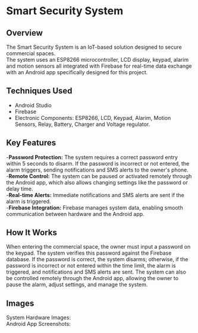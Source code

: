 # Smart Security System

## Overview
The Smart Security System is an IoT-based solution designed to secure commercial spaces.<br>
The system uses an ESP8266 microcontroller, LCD display, keypad, alarim and motion sensors all integrated with Firebase for real-time data exchange with an Android app specifically designed for this project.

## Techniques Used
- Android Studio<br>
- Firebase<br>
- Electronic Components: ESP8266, LCD, Keypad, Alarim, Motion Sensors, Relay, Battery, Charger and Voltage regulator.

## Key Features
-**Password Protection:** The system requires a correct password entry within 5 seconds to disarm. If the password is incorrect or not entered, the alarm triggers, sending notifications and SMS alerts to the owner's phone.<br>
-**Remote Control:** The system can be paused or activated remotely through the Android app, which also allows changing settings like the password or delay time.<br>
-**Real-time Alerts:** Immediate notifications and SMS alerts are sent if the alarm is triggered.<br>
-**Firebase Integration:**  Firebase manages system data, enabling smooth communication between hardware and the Android app.<br>


## How It Works
When entering the commercial space, the owner must input a password on the keypad. The system verifies this password against the Firebase database. If the password is correct, the system disarms; otherwise, if the password is incorrect or not entered within the time limit, the alarm is triggered, and notifications and SMS alerts are sent. The system can also be controlled remotely through the Android app, allowing the owner to pause the alarm, adjust settings, and manage the system.


## Images

System Hardware Images:<br>
Android App Screenshots:
